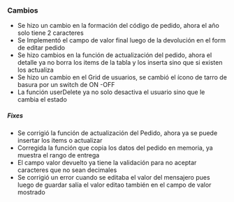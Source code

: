<h3>Cambios</h3>
<ul>
    <li>Se hizo un cambio en la formación del código de pedido, ahora el año solo tiene 2 caracteres</li>
    <li>Se Implementó el campo de valor final luego de la devolución en el form de editar pedido</li>
    <li>Se hizo cambios en la función de actualización del pedido, ahora el detalle ya no borra los items de la tabla y los inserta sino que si existen los actualiza</li>
    <li>Se hizo un cambio en el Grid de usuarios, se cambió el ícono de tarro de basura por un switch de ON -OFF</li>
    <li>La función userDelete ya no solo desactiva el usuario sino que le cambia el estado</li>
</ul>

<h5>Fixes</h5>
<ul>
    <li>Se corrigió la función de actualización del Pedido, ahora ya se puede insertar los items o actualizar</li>
    <li>Corregida la función que copia los datos del pedido en memoria, ya muestra el rango de entrega</li>
    <li>El campo valor devuelto ya tiene la validación para no aceptar caracteres que no sean decimales</li>
    <li>Se corrigió un error cuando se editaba el valor del mensajero pues luego de guardar salía el valor editao también en el campo de valor mostrado</li>
</ul> 